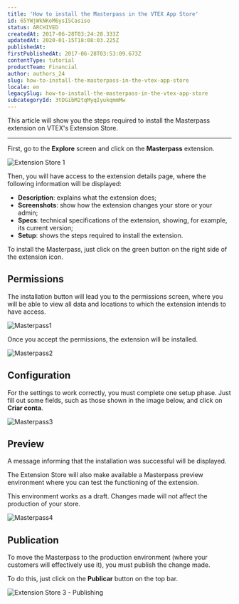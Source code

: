 ```yaml
---
title: 'How to install the Masterpass in the VTEX App Store'
id: 65YWjWkNKoM6ysISCasiso
status: ARCHIVED
createdAt: 2017-06-28T03:24:28.333Z
updatedAt: 2020-01-15T18:08:03.225Z
publishedAt: 
firstPublishedAt: 2017-06-28T03:53:09.673Z
contentType: tutorial
productTeam: Financial
author: authors_24
slug: how-to-install-the-masterpass-in-the-vtex-app-store
locale: en
legacySlug: how-to-install-the-masterpass-in-the-vtex-app-store
subcategoryId: 3tDGibM2tqMyqIyukqmmMw
---
```


This article will show you the steps required to install the Masterpass extension on VTEX's Extension Store.


---


First, go to the **Explore** screen and click on the **Masterpass** extension.

![Extension Store 1](https://images.contentful.com/alneenqid6w5/6E480Kd4t2EqimaiKW8cii/ef5ba713601e5bdc4f97ff20133aa354/Extension_Store_1.png)

Then, you will have access to the extension details page, where the following information will be displayed:

- **Description**: explains what the extension does;
- **Screenshots**: show how the extension changes your store or your admin;
- **Specs**: technical specifications of the extension, showing, for example, its current version;
- **Setup**: shows the steps required to install the extension. 

To install the Masterpass, just click on the green button on the right side of the extension icon.

## Permissions

The installation button will lead you to the permissions screen, where you will be able to view all data and locations to which the extension intends to have access. 

![Masterpass1](https://images.contentful.com/alneenqid6w5/qxOKuZ9dZY2Gy8osWg26A/f553a03370fb198e8dd38d95bd20bb35/Masterpass1.gif)

Once you accept the permissions, the extension will be installed.

![Masterpass2](https://images.contentful.com/alneenqid6w5/4rxdPuNq0oO2QuCiMaISAy/e8cca1acea0db1e87a0573b8c23f2013/Masterpass2.png)

## Configuration

For the settings to work correctly, you must complete one setup phase. Just fill out some fields, such as those shown in the image below, and click on **Criar conta**.

![Masterpass3](https://images.contentful.com/alneenqid6w5/5XbYGeSd2gy4QEaIiMeqQ0/a20d27e9aa18af9a95767fb604e82d7c/Masterpass3.png)

## Preview

A message informing that the installation was successful will be displayed.  

The Extension Store will also make available a Masterpass preview environment where you can test the functioning of the extension. 

This environment works as a draft.  Changes made will not affect the production of your store. 

![Masterpass4](https://images.contentful.com/alneenqid6w5/7Ki5CoHPvUusGuU4UEE2U4/7d8d02434118b7c3b6c295edc9efbb18/Masterpass4.gif)

## Publication

To move the Masterpass to the production environment (where your customers will effectively use it), you must publish the change made.

To do this, just click on the **Publicar** button on the top bar.

![Extension Store 3 - Publishing](https://images.contentful.com/alneenqid6w5/39BcR4BFkk8kGEKiaEWICU/f195532be2243b35168ac69e72226d20/Extension_Store_3_-_Publishing.png)
